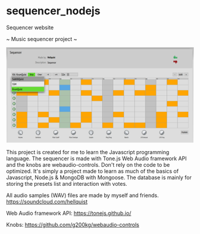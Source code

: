# sequencer_nodejs
Sequencer website

~ Music sequencer project ~

![Sequencer](https://github.com/hellquist413/sequencer_nodejs/blob/main/screenshot.png)

This project is created for me to learn the Javascript programming language.
The sequencer is made with Tone.js Web Audio framework API and the knobs are webaudio-controls.
Don't rely on the code to be optimized.
It's simply a project made to learn as much of the basics of Javascript, Node.js & MongoDB with Mongoose.
The database is mainly for storing the presets list and interaction with votes.

All audio samples (WAV) files are made by myself and friends.
https://soundcloud.com/hellquist

Web Audio framework API:
https://tonejs.github.io/

Knobs:
https://github.com/g200kg/webaudio-controls
